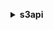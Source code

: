 **<details ><summary style="color:none;">s3api</summary><blockquote>**

- **<details><summary style="color:none;"><b><u>abort-multipart-upload</b></u></summary><blockquote>**

  * **<p style="color:none;">--bucket</p>**
  * **<p style="color:none;">--key</p>**
  * **<p style="color:none;">--upload-id</p>**
  * **<p style="color:none;">--request-payer</p>**
  * **<p style="color:none;">--expected-bucket-owner</p>**
  * **<p style="color:none;">--cli-input-json</p>**
  * **<p style="color:none;">--cli-input-yaml</p>**
  * **<p style="color:none;">--generate-cli-skeleton</p>**
  </br>
  **<p style="color:red;">Description</p>**
  </br>
  ## **Examples**
  ```bash

  ```
  ```json

  ```


- **<details><summary style="color:none;"><b><u>complete-multipart-upload</b></u></summary><blockquote>**

  * **<p style="color:none;">--bucket</p>**
  * **<p style="color:none;">--key</p>**
  * **<p style="color:none;">--multipart-upload</p>**
  * **<p style="color:none;">--upload-id</p>**
  * **<p style="color:none;">--request-payer</p>**
  * **<p style="color:none;">--expected-bucket-owner</p>**
  * **<p style="color:none;">--cli-input-json</p>**
  * **<p style="color:none;">--cli-input-yaml</p>**
  * **<p style="color:none;">--generate-cli-skeleton</p>**
  </br>
  **<p style="color:red;">Description</p>**
  </br>
  ## **Examples**
  ```bash

  ```
  ```json

  ```


- **<details><summary style="color:none;"><b><u>copy-object</b></u></summary><blockquote>**

  * **<p style="color:none;">--acl</p>**
  * **<p style="color:none;">--bucket</p>**
  * **<p style="color:none;">--cache-control</p>**
  * **<p style="color:none;">--content-disposition</p>**
  * **<p style="color:none;">--content-encoding</p>**
  * **<p style="color:none;">--content-language</p>**
  * **<p style="color:none;">--content-type</p>**
  * **<p style="color:none;">--copy-source</p>**
  * **<p style="color:none;">--copy-source-if-match</p>**
  * **<p style="color:none;">--copy-source-if-modified-since</p>**
  * **<p style="color:none;">--copy-source-if-none-match</p>**
  * **<p style="color:none;">--copy-source-if-unmodified-since</p>**
  * **<p style="color:none;">--expires</p>**
  * **<p style="color:none;">--grant-full-control</p>**
  * **<p style="color:none;">--grant-read</p>**
  * **<p style="color:none;">--grant-read-acp</p>**
  * **<p style="color:none;">--grant-write-acp</p>**
  * **<p style="color:none;">--key</p>**
  * **<p style="color:none;">--metadata</p>**
  * **<p style="color:none;">--metadata-directive</p>**
  * **<p style="color:none;">--tagging-directive</p>**
  * **<p style="color:none;">--server-side-encryption</p>**
  * **<p style="color:none;">--storage-class</p>**
  * **<p style="color:none;">--website-redirect-location</p>**
  * **<p style="color:none;">--sse-customer-algorithm</p>**
  * **<p style="color:none;">--sse-customer-key</p>**
  * **<p style="color:none;">--sse-customer-key-md5</p>**
  * **<p style="color:none;">--ssekms-key-id</p>**
  * **<p style="color:none;">--ssekms-encryption-context</p>**
  * **<p style="color:none;">--bucket-key-enabled</p>**
  * **<p style="color:none;">--no-bucket-key-enabled</p>**
  * **<p style="color:none;">--copy-source-sse-customer-algorithm</p>**
  * **<p style="color:none;">--copy-source-sse-customer-key</p>**
  * **<p style="color:none;">--copy-source-sse-customer-key-md5</p>**
  * **<p style="color:none;">--request-payer</p>**
  * **<p style="color:none;">--tagging</p>**
  * **<p style="color:none;">--object-lock-mode</p>**
  * **<p style="color:none;">--object-lock-retain-until-date</p>**
  * **<p style="color:none;">--object-lock-legal-hold-status</p>**
  * **<p style="color:none;">--expected-bucket-owner</p>**
  * **<p style="color:none;">--expected-source-bucket-owner</p>**
  * **<p style="color:none;">--cli-input-json</p>**
  * **<p style="color:none;">--cli-input-yaml</p>**
  * **<p style="color:none;">--generate-cli-skeleton</p>**
  </br>
  **<p style="color:red;">Description</p>**
  </br>
  ## **Examples**
  ```bash

  ```
  ```json

  ```


- **<details><summary style="color:none;"><b><u>create-bucket</b></u></summary><blockquote>**

  * **<p style="color:none;">--acl</p>**
  * **<p style="color:none;">--bucket</p>**
  * **<p style="color:none;">--create-bucket-configuration</p>**
  * **<p style="color:none;">--grant-full-control</p>**
  * **<p style="color:none;">--grant-read</p>**
  * **<p style="color:none;">--grant-read-acp</p>**
  * **<p style="color:none;">--grant-write</p>**
  * **<p style="color:none;">--grant-write-acp</p>**
  * **<p style="color:none;">--object-lock-enabled-for-bucket</p>**
  * **<p style="color:none;">--no-object-lock-enabled-for-bucket</p>**
  * **<p style="color:none;">--cli-input-json</p>**
  * **<p style="color:none;">--cli-input-yaml</p>**
  * **<p style="color:none;">--generate-cli-skeleton</p>**
  </br>
  **<p style="color:red;">Description</p>**
  </br>
  ## **Examples**
  ```bash

  ```
  ```json

  ```


- **<details><summary style="color:none;"><b><u>create-multipart-upload</b></u></summary><blockquote>**

  * **<p style="color:none;">--acl</p>**
  * **<p style="color:none;">--bucket</p>**
  * **<p style="color:none;">--cache-control</p>**
  * **<p style="color:none;">--content-disposition</p>**
  * **<p style="color:none;">--content-encoding</p>**
  * **<p style="color:none;">--content-language</p>**
  * **<p style="color:none;">--content-type</p>**
  * **<p style="color:none;">--expires</p>**
  * **<p style="color:none;">--grant-full-control</p>**
  * **<p style="color:none;">--grant-read</p>**
  * **<p style="color:none;">--grant-read-acp</p>**
  * **<p style="color:none;">--grant-write-acp</p>**
  * **<p style="color:none;">--key</p>**
  * **<p style="color:none;">--metadata</p>**
  * **<p style="color:none;">--server-side-encryption</p>**
  * **<p style="color:none;">--storage-class</p>**
  * **<p style="color:none;">--website-redirect-location</p>**
  * **<p style="color:none;">--sse-customer-algorithm</p>**
  * **<p style="color:none;">--sse-customer-key</p>**
  * **<p style="color:none;">--sse-customer-key-md5</p>**
  * **<p style="color:none;">--ssekms-key-id</p>**
  * **<p style="color:none;">--ssekms-encryption-context</p>**
  * **<p style="color:none;">--bucket-key-enabled</p>**
  * **<p style="color:none;">--no-bucket-key-enabled</p>**
  * **<p style="color:none;">--request-payer</p>**
  * **<p style="color:none;">--tagging</p>**
  * **<p style="color:none;">--object-lock-mode</p>**
  * **<p style="color:none;">--object-lock-retain-until-date</p>**
  * **<p style="color:none;">--object-lock-legal-hold-status</p>**
  * **<p style="color:none;">--expected-bucket-owner</p>**
  * **<p style="color:none;">--cli-input-json</p>**
  * **<p style="color:none;">--cli-input-yaml</p>**
  * **<p style="color:none;">--generate-cli-skeleton</p>**
  </br>
  **<p style="color:red;">Description</p>**
  </br>
  ## **Examples**
  ```bash

  ```
  ```json

  ```


- **<details><summary style="color:none;"><b><u>delete-bucket</b></u></summary><blockquote>**

  * **<p style="color:none;">--bucket</p>**
  * **<p style="color:none;">--expected-bucket-owner</p>**
  * **<p style="color:none;">--cli-input-json</p>**
  * **<p style="color:none;">--cli-input-yaml</p>**
  * **<p style="color:none;">--generate-cli-skeleton</p>**
  </br>
  **<p style="color:red;">Description</p>**
  </br>
  ## **Examples**
  ```bash

  ```
  ```json

  ```


- **<details><summary style="color:none;"><b><u>delete-bucket-analytics-configuration</b></u></summary><blockquote>**

  * **<p style="color:none;">--bucket</p>**
  * **<p style="color:none;">--id</p>**
  * **<p style="color:none;">--expected-bucket-owner</p>**
  * **<p style="color:none;">--cli-input-json</p>**
  * **<p style="color:none;">--cli-input-yaml</p>**
  * **<p style="color:none;">--generate-cli-skeleton</p>**
  </br>
  **<p style="color:red;">Description</p>**
  </br>
  ## **Examples**
  ```bash

  ```
  ```json

  ```


- **<details><summary style="color:none;"><b><u>delete-bucket-cors</b></u></summary><blockquote>**

  * **<p style="color:none;">--bucket</p>**
  * **<p style="color:none;">--expected-bucket-owner</p>**
  * **<p style="color:none;">--cli-input-json</p>**
  * **<p style="color:none;">--cli-input-yaml</p>**
  * **<p style="color:none;">--generate-cli-skeleton</p>**
  </br>
  **<p style="color:red;">Description</p>**
  </br>
  ## **Examples**
  ```bash

  ```
  ```json

  ```


- **<details><summary style="color:none;"><b><u>delete-bucket-encryption</b></u></summary><blockquote>**

  * **<p style="color:none;">--bucket</p>**
  * **<p style="color:none;">--expected-bucket-owner</p>**
  * **<p style="color:none;">--cli-input-json</p>**
  * **<p style="color:none;">--cli-input-yaml</p>**
  * **<p style="color:none;">--generate-cli-skeleton</p>**
  </br>
  **<p style="color:red;">Description</p>**
  </br>
  ## **Examples**
  ```bash

  ```
  ```json

  ```


- **<details><summary style="color:none;"><b><u>delete-bucket-intelligent-tiering-configuration</b></u></summary><blockquote>**

  * **<p style="color:none;">--bucket</p>**
  * **<p style="color:none;">--id</p>**
  * **<p style="color:none;">--cli-input-json</p>**
  * **<p style="color:none;">--cli-input-yaml</p>**
  * **<p style="color:none;">--generate-cli-skeleton</p>**
  </br>
  **<p style="color:red;">Description</p>**
  </br>
  ## **Examples**
  ```bash

  ```
  ```json

  ```


- **<details><summary style="color:none;"><b><u>delete-bucket-inventory-configuration</b></u></summary><blockquote>**

  * **<p style="color:none;">--bucket</p>**
  * **<p style="color:none;">--id</p>**
  * **<p style="color:none;">--expected-bucket-owner</p>**
  * **<p style="color:none;">--cli-input-json</p>**
  * **<p style="color:none;">--cli-input-yaml</p>**
  * **<p style="color:none;">--generate-cli-skeleton</p>**
  </br>
  **<p style="color:red;">Description</p>**
  </br>
  ## **Examples**
  ```bash

  ```
  ```json

  ```


- **<details><summary style="color:none;"><b><u>delete-bucket-lifecycle</b></u></summary><blockquote>**

  * **<p style="color:none;">--bucket</p>**
  * **<p style="color:none;">--expected-bucket-owner</p>**
  * **<p style="color:none;">--cli-input-json</p>**
  * **<p style="color:none;">--cli-input-yaml</p>**
  * **<p style="color:none;">--generate-cli-skeleton</p>**
  </br>
  **<p style="color:red;">Description</p>**
  </br>
  ## **Examples**
  ```bash

  ```
  ```json

  ```


- **<details><summary style="color:none;"><b><u>delete-bucket-metrics-configuration</b></u></summary><blockquote>**

  * **<p style="color:none;">--bucket</p>**
  * **<p style="color:none;">--id</p>**
  * **<p style="color:none;">--expected-bucket-owner</p>**
  * **<p style="color:none;">--cli-input-json</p>**
  * **<p style="color:none;">--cli-input-yaml</p>**
  * **<p style="color:none;">--generate-cli-skeleton</p>**
  </br>
  **<p style="color:red;">Description</p>**
  </br>
  ## **Examples**
  ```bash

  ```
  ```json

  ```


- **<details><summary style="color:none;"><b><u>delete-bucket-ownership-controls</b></u></summary><blockquote>**

  * **<p style="color:none;">--bucket</p>**
  * **<p style="color:none;">--expected-bucket-owner</p>**
  * **<p style="color:none;">--cli-input-json</p>**
  * **<p style="color:none;">--cli-input-yaml</p>**
  * **<p style="color:none;">--generate-cli-skeleton</p>**
  </br>
  **<p style="color:red;">Description</p>**
  </br>
  ## **Examples**
  ```bash

  ```
  ```json

  ```


- **<details><summary style="color:none;"><b><u>delete-bucket-policy</b></u></summary><blockquote>**

  * **<p style="color:none;">--bucket</p>**
  * **<p style="color:none;">--expected-bucket-owner</p>**
  * **<p style="color:none;">--cli-input-json</p>**
  * **<p style="color:none;">--cli-input-yaml</p>**
  * **<p style="color:none;">--generate-cli-skeleton</p>**
  </br>
  **<p style="color:red;">Description</p>**
  </br>
  ## **Examples**
  ```bash

  ```
  ```json

  ```


- **<details><summary style="color:none;"><b><u>delete-bucket-replication</b></u></summary><blockquote>**

  * **<p style="color:none;">--bucket</p>**
  * **<p style="color:none;">--expected-bucket-owner</p>**
  * **<p style="color:none;">--cli-input-json</p>**
  * **<p style="color:none;">--cli-input-yaml</p>**
  * **<p style="color:none;">--generate-cli-skeleton</p>**
  </br>
  **<p style="color:red;">Description</p>**
  </br>
  ## **Examples**
  ```bash

  ```
  ```json

  ```


- **<details><summary style="color:none;"><b><u>delete-bucket-tagging</b></u></summary><blockquote>**

  * **<p style="color:none;">--bucket</p>**
  * **<p style="color:none;">--expected-bucket-owner</p>**
  * **<p style="color:none;">--cli-input-json</p>**
  * **<p style="color:none;">--cli-input-yaml</p>**
  * **<p style="color:none;">--generate-cli-skeleton</p>**
  </br>
  **<p style="color:red;">Description</p>**
  </br>
  ## **Examples**
  ```bash

  ```
  ```json

  ```


- **<details><summary style="color:none;"><b><u>delete-bucket-website</b></u></summary><blockquote>**

  * **<p style="color:none;">--bucket</p>**
  * **<p style="color:none;">--expected-bucket-owner</p>**
  * **<p style="color:none;">--cli-input-json</p>**
  * **<p style="color:none;">--cli-input-yaml</p>**
  * **<p style="color:none;">--generate-cli-skeleton</p>**
  </br>
  **<p style="color:red;">Description</p>**
  </br>
  ## **Examples**
  ```bash

  ```
  ```json

  ```


- **<details><summary style="color:none;"><b><u>delete-object</b></u></summary><blockquote>**

  * **<p style="color:none;">--bucket</p>**
  * **<p style="color:none;">--key</p>**
  * **<p style="color:none;">--mfa</p>**
  * **<p style="color:none;">--version-id</p>**
  * **<p style="color:none;">--request-payer</p>**
  * **<p style="color:none;">--bypass-governance-retention</p>**
  * **<p style="color:none;">--no-bypass-governance-retention</p>**
  * **<p style="color:none;">--expected-bucket-owner</p>**
  * **<p style="color:none;">--cli-input-json</p>**
  * **<p style="color:none;">--cli-input-yaml</p>**
  * **<p style="color:none;">--generate-cli-skeleton</p>**
  </br>
  **<p style="color:red;">Description</p>**
  </br>
  ## **Examples**
  ```bash

  ```
  ```json

  ```


- **<details><summary style="color:none;"><b><u>delete-objects</b></u></summary><blockquote>**

  * **<p style="color:none;">--bucket</p>**
  * **<p style="color:none;">--delete</p>**
  * **<p style="color:none;">--mfa</p>**
  * **<p style="color:none;">--request-payer</p>**
  * **<p style="color:none;">--bypass-governance-retention</p>**
  * **<p style="color:none;">--no-bypass-governance-retention</p>**
  * **<p style="color:none;">--expected-bucket-owner</p>**
  * **<p style="color:none;">--cli-input-json</p>**
  * **<p style="color:none;">--cli-input-yaml</p>**
  * **<p style="color:none;">--generate-cli-skeleton</p>**
  </br>
  **<p style="color:red;">Description</p>**
  </br>
  ## **Examples**
  ```bash

  ```
  ```json

  ```


- **<details><summary style="color:none;"><b><u>delete-object-tagging</b></u></summary><blockquote>**

  * **<p style="color:none;">--bucket</p>**
  * **<p style="color:none;">--key</p>**
  * **<p style="color:none;">--version-id</p>**
  * **<p style="color:none;">--expected-bucket-owner</p>**
  * **<p style="color:none;">--cli-input-json</p>**
  * **<p style="color:none;">--cli-input-yaml</p>**
  * **<p style="color:none;">--generate-cli-skeleton</p>**
  </br>
  **<p style="color:red;">Description</p>**
  </br>
  ## **Examples**
  ```bash

  ```
  ```json

  ```


- **<details><summary style="color:none;"><b><u>delete-public-access-block</b></u></summary><blockquote>**

  * **<p style="color:none;">--bucket</p>**
  * **<p style="color:none;">--expected-bucket-owner</p>**
  * **<p style="color:none;">--cli-input-json</p>**
  * **<p style="color:none;">--cli-input-yaml</p>**
  * **<p style="color:none;">--generate-cli-skeleton</p>**
  </br>
  **<p style="color:red;">Description</p>**
  </br>
  ## **Examples**
  ```bash

  ```
  ```json

  ```


- **<details><summary style="color:none;"><b><u>get-bucket-accelerate-configuration</b></u></summary><blockquote>**

  * **<p style="color:none;">--bucket</p>**
  * **<p style="color:none;">--expected-bucket-owner</p>**
  * **<p style="color:none;">--cli-input-json</p>**
  * **<p style="color:none;">--cli-input-yaml</p>**
  * **<p style="color:none;">--generate-cli-skeleton</p>**
  </br>
  **<p style="color:red;">Description</p>**
  </br>
  ## **Examples**
  ```bash

  ```
  ```json

  ```


- **<details><summary style="color:none;"><b><u>get-bucket-acl</b></u></summary><blockquote>**

  * **<p style="color:none;">--bucket</p>**
  * **<p style="color:none;">--expected-bucket-owner</p>**
  * **<p style="color:none;">--cli-input-json</p>**
  * **<p style="color:none;">--cli-input-yaml</p>**
  * **<p style="color:none;">--generate-cli-skeleton</p>**
  </br>
  **<p style="color:red;">Description</p>**
  </br>
  ## **Examples**
  ```bash

  ```
  ```json

  ```


- **<details><summary style="color:none;"><b><u>get-bucket-analytics-configuration</b></u></summary><blockquote>**

  * **<p style="color:none;">--bucket</p>**
  * **<p style="color:none;">--id</p>**
  * **<p style="color:none;">--expected-bucket-owner</p>**
  * **<p style="color:none;">--cli-input-json</p>**
  * **<p style="color:none;">--cli-input-yaml</p>**
  * **<p style="color:none;">--generate-cli-skeleton</p>**
  </br>
  **<p style="color:red;">Description</p>**
  </br>
  ## **Examples**
  ```bash

  ```
  ```json

  ```


- **<details><summary style="color:none;"><b><u>get-bucket-cors</b></u></summary><blockquote>**

  * **<p style="color:none;">--bucket</p>**
  * **<p style="color:none;">--expected-bucket-owner</p>**
  * **<p style="color:none;">--cli-input-json</p>**
  * **<p style="color:none;">--cli-input-yaml</p>**
  * **<p style="color:none;">--generate-cli-skeleton</p>**
  </br>
  **<p style="color:red;">Description</p>**
  </br>
  ## **Examples**
  ```bash

  ```
  ```json

  ```


- **<details><summary style="color:none;"><b><u>get-bucket-encryption</b></u></summary><blockquote>**

  * **<p style="color:none;">--bucket</p>**
  * **<p style="color:none;">--expected-bucket-owner</p>**
  * **<p style="color:none;">--cli-input-json</p>**
  * **<p style="color:none;">--cli-input-yaml</p>**
  * **<p style="color:none;">--generate-cli-skeleton</p>**
  </br>
  **<p style="color:red;">Description</p>**
  </br>
  ## **Examples**
  ```bash

  ```
  ```json

  ```


- **<details><summary style="color:none;"><b><u>get-bucket-intelligent-tiering-configuration</b></u></summary><blockquote>**

  * **<p style="color:none;">--bucket</p>**
  * **<p style="color:none;">--id</p>**
  * **<p style="color:none;">--cli-input-json</p>**
  * **<p style="color:none;">--cli-input-yaml</p>**
  * **<p style="color:none;">--generate-cli-skeleton</p>**
  </br>
  **<p style="color:red;">Description</p>**
  </br>
  ## **Examples**
  ```bash

  ```
  ```json

  ```


- **<details><summary style="color:none;"><b><u>get-bucket-inventory-configuration</b></u></summary><blockquote>**

  * **<p style="color:none;">--bucket</p>**
  * **<p style="color:none;">--id</p>**
  * **<p style="color:none;">--expected-bucket-owner</p>**
  * **<p style="color:none;">--cli-input-json</p>**
  * **<p style="color:none;">--cli-input-yaml</p>**
  * **<p style="color:none;">--generate-cli-skeleton</p>**
  </br>
  **<p style="color:red;">Description</p>**
  </br>
  ## **Examples**
  ```bash

  ```
  ```json

  ```


- **<details><summary style="color:none;"><b><u>get-bucket-lifecycle-configuration</b></u></summary><blockquote>**

  * **<p style="color:none;">--bucket</p>**
  * **<p style="color:none;">--expected-bucket-owner</p>**
  * **<p style="color:none;">--cli-input-json</p>**
  * **<p style="color:none;">--cli-input-yaml</p>**
  * **<p style="color:none;">--generate-cli-skeleton</p>**
  </br>
  **<p style="color:red;">Description</p>**
  </br>
  ## **Examples**
  ```bash

  ```
  ```json

  ```


- **<details><summary style="color:none;"><b><u>get-bucket-location</b></u></summary><blockquote>**

  * **<p style="color:none;">--bucket</p>**
  * **<p style="color:none;">--expected-bucket-owner</p>**
  * **<p style="color:none;">--cli-input-json</p>**
  * **<p style="color:none;">--cli-input-yaml</p>**
  * **<p style="color:none;">--generate-cli-skeleton</p>**
  </br>
  **<p style="color:red;">Description</p>**
  </br>
  ## **Examples**
  ```bash

  ```
  ```json

  ```


- **<details><summary style="color:none;"><b><u>get-bucket-logging</b></u></summary><blockquote>**

  * **<p style="color:none;">--bucket</p>**
  * **<p style="color:none;">--expected-bucket-owner</p>**
  * **<p style="color:none;">--cli-input-json</p>**
  * **<p style="color:none;">--cli-input-yaml</p>**
  * **<p style="color:none;">--generate-cli-skeleton</p>**
  </br>
  **<p style="color:red;">Description</p>**
  </br>
  ## **Examples**
  ```bash

  ```
  ```json

  ```


- **<details><summary style="color:none;"><b><u>get-bucket-metrics-configuration</b></u></summary><blockquote>**

  * **<p style="color:none;">--bucket</p>**
  * **<p style="color:none;">--id</p>**
  * **<p style="color:none;">--expected-bucket-owner</p>**
  * **<p style="color:none;">--cli-input-json</p>**
  * **<p style="color:none;">--cli-input-yaml</p>**
  * **<p style="color:none;">--generate-cli-skeleton</p>**
  </br>
  **<p style="color:red;">Description</p>**
  </br>
  ## **Examples**
  ```bash

  ```
  ```json

  ```


- **<details><summary style="color:none;"><b><u>get-bucket-notification-configuration</b></u></summary><blockquote>**

  * **<p style="color:none;">--bucket</p>**
  * **<p style="color:none;">--expected-bucket-owner</p>**
  * **<p style="color:none;">--cli-input-json</p>**
  * **<p style="color:none;">--cli-input-yaml</p>**
  * **<p style="color:none;">--generate-cli-skeleton</p>**
  </br>
  **<p style="color:red;">Description</p>**
  </br>
  ## **Examples**
  ```bash

  ```
  ```json

  ```


- **<details><summary style="color:none;"><b><u>get-bucket-ownership-controls</b></u></summary><blockquote>**

  * **<p style="color:none;">--bucket</p>**
  * **<p style="color:none;">--expected-bucket-owner</p>**
  * **<p style="color:none;">--cli-input-json</p>**
  * **<p style="color:none;">--cli-input-yaml</p>**
  * **<p style="color:none;">--generate-cli-skeleton</p>**
  </br>
  **<p style="color:red;">Description</p>**
  </br>
  ## **Examples**
  ```bash

  ```
  ```json

  ```


- **<details><summary style="color:none;"><b><u>get-bucket-policy</b></u></summary><blockquote>**

  * **<p style="color:none;">--bucket</p>**
  * **<p style="color:none;">--expected-bucket-owner</p>**
  * **<p style="color:none;">--cli-input-json</p>**
  * **<p style="color:none;">--cli-input-yaml</p>**
  * **<p style="color:none;">--generate-cli-skeleton</p>**
  </br>
  **<p style="color:red;">Description</p>**
  </br>
  ## **Examples**
  ```bash

  ```
  ```json

  ```


- **<details><summary style="color:none;"><b><u>get-bucket-policy-status</b></u></summary><blockquote>**

  * **<p style="color:none;">--bucket</p>**
  * **<p style="color:none;">--expected-bucket-owner</p>**
  * **<p style="color:none;">--cli-input-json</p>**
  * **<p style="color:none;">--cli-input-yaml</p>**
  * **<p style="color:none;">--generate-cli-skeleton</p>**
  </br>
  **<p style="color:red;">Description</p>**
  </br>
  ## **Examples**
  ```bash

  ```
  ```json

  ```


- **<details><summary style="color:none;"><b><u>get-bucket-replication</b></u></summary><blockquote>**

  * **<p style="color:none;">--bucket</p>**
  * **<p style="color:none;">--expected-bucket-owner</p>**
  * **<p style="color:none;">--cli-input-json</p>**
  * **<p style="color:none;">--cli-input-yaml</p>**
  * **<p style="color:none;">--generate-cli-skeleton</p>**
  </br>
  **<p style="color:red;">Description</p>**
  </br>
  ## **Examples**
  ```bash

  ```
  ```json

  ```


- **<details><summary style="color:none;"><b><u>get-bucket-request-payment</b></u></summary><blockquote>**

  * **<p style="color:none;">--bucket</p>**
  * **<p style="color:none;">--expected-bucket-owner</p>**
  * **<p style="color:none;">--cli-input-json</p>**
  * **<p style="color:none;">--cli-input-yaml</p>**
  * **<p style="color:none;">--generate-cli-skeleton</p>**
  </br>
  **<p style="color:red;">Description</p>**
  </br>
  ## **Examples**
  ```bash

  ```
  ```json

  ```


- **<details><summary style="color:none;"><b><u>get-bucket-tagging</b></u></summary><blockquote>**

  * **<p style="color:none;">--bucket</p>**
  * **<p style="color:none;">--expected-bucket-owner</p>**
  * **<p style="color:none;">--cli-input-json</p>**
  * **<p style="color:none;">--cli-input-yaml</p>**
  * **<p style="color:none;">--generate-cli-skeleton</p>**
  </br>
  **<p style="color:red;">Description</p>**
  </br>
  ## **Examples**
  ```bash

  ```
  ```json

  ```


- **<details><summary style="color:none;"><b><u>get-bucket-versioning</b></u></summary><blockquote>**

  * **<p style="color:none;">--bucket</p>**
  * **<p style="color:none;">--expected-bucket-owner</p>**
  * **<p style="color:none;">--cli-input-json</p>**
  * **<p style="color:none;">--cli-input-yaml</p>**
  * **<p style="color:none;">--generate-cli-skeleton</p>**
  </br>
  **<p style="color:red;">Description</p>**
  </br>
  ## **Examples**
  ```bash

  ```
  ```json

  ```


- **<details><summary style="color:none;"><b><u>get-bucket-website</b></u></summary><blockquote>**

  * **<p style="color:none;">--bucket</p>**
  * **<p style="color:none;">--expected-bucket-owner</p>**
  * **<p style="color:none;">--cli-input-json</p>**
  * **<p style="color:none;">--cli-input-yaml</p>**
  * **<p style="color:none;">--generate-cli-skeleton</p>**
  </br>
  **<p style="color:red;">Description</p>**
  </br>
  ## **Examples**
  ```bash

  ```
  ```json

  ```


- **<details><summary style="color:none;"><b><u>get-object</b></u></summary><blockquote>**

  * **<p style="color:none;">--bucket</p>**
  * **<p style="color:none;">--if-match</p>**
  * **<p style="color:none;">--if-modified-since</p>**
  * **<p style="color:none;">--if-none-match</p>**
  * **<p style="color:none;">--if-unmodified-since</p>**
  * **<p style="color:none;">--key</p>**
  * **<p style="color:none;">--range</p>**
  * **<p style="color:none;">--response-cache-control</p>**
  * **<p style="color:none;">--response-content-disposition</p>**
  * **<p style="color:none;">--response-content-encoding</p>**
  * **<p style="color:none;">--response-content-language</p>**
  * **<p style="color:none;">--response-content-type</p>**
  * **<p style="color:none;">--response-expires</p>**
  * **<p style="color:none;">--version-id</p>**
  * **<p style="color:none;">--sse-customer-algorithm</p>**
  * **<p style="color:none;">--sse-customer-key</p>**
  * **<p style="color:none;">--sse-customer-key-md5</p>**
  * **<p style="color:none;">--request-payer</p>**
  * **<p style="color:none;">--part-number</p>**
  * **<p style="color:none;">--expected-bucket-owner</p>**
  </br>
  **<p style="color:red;">Description</p>**
  </br>
  ## **Examples**
  ```bash

  ```
  ```json

  ```


- **<details><summary style="color:none;"><b><u>get-object-acl</b></u></summary><blockquote>**

  * **<p style="color:none;">--bucket</p>**
  * **<p style="color:none;">--key</p>**
  * **<p style="color:none;">--version-id</p>**
  * **<p style="color:none;">--request-payer</p>**
  * **<p style="color:none;">--expected-bucket-owner</p>**
  * **<p style="color:none;">--cli-input-json</p>**
  * **<p style="color:none;">--cli-input-yaml</p>**
  * **<p style="color:none;">--generate-cli-skeleton</p>**
  </br>
  **<p style="color:red;">Description</p>**
  </br>
  ## **Examples**
  ```bash

  ```
  ```json

  ```


- **<details><summary style="color:none;"><b><u>get-object-legal-hold</b></u></summary><blockquote>**

  * **<p style="color:none;">--bucket</p>**
  * **<p style="color:none;">--key</p>**
  * **<p style="color:none;">--version-id</p>**
  * **<p style="color:none;">--request-payer</p>**
  * **<p style="color:none;">--expected-bucket-owner</p>**
  * **<p style="color:none;">--cli-input-json</p>**
  * **<p style="color:none;">--cli-input-yaml</p>**
  * **<p style="color:none;">--generate-cli-skeleton</p>**
  </br>
  **<p style="color:red;">Description</p>**
  </br>
  ## **Examples**
  ```bash

  ```
  ```json

  ```


- **<details><summary style="color:none;"><b><u>get-object-lock-configuration</b></u></summary><blockquote>**

  * **<p style="color:none;">--bucket</p>**
  * **<p style="color:none;">--expected-bucket-owner</p>**
  * **<p style="color:none;">--cli-input-json</p>**
  * **<p style="color:none;">--cli-input-yaml</p>**
  * **<p style="color:none;">--generate-cli-skeleton</p>**
  </br>
  **<p style="color:red;">Description</p>**
  </br>
  ## **Examples**
  ```bash

  ```
  ```json

  ```


- **<details><summary style="color:none;"><b><u>get-object-retention</b></u></summary><blockquote>**

  * **<p style="color:none;">--bucket</p>**
  * **<p style="color:none;">--key</p>**
  * **<p style="color:none;">--version-id</p>**
  * **<p style="color:none;">--request-payer</p>**
  * **<p style="color:none;">--expected-bucket-owner</p>**
  * **<p style="color:none;">--cli-input-json</p>**
  * **<p style="color:none;">--cli-input-yaml</p>**
  * **<p style="color:none;">--generate-cli-skeleton</p>**
  </br>
  **<p style="color:red;">Description</p>**
  </br>
  ## **Examples**
  ```bash

  ```
  ```json

  ```


- **<details><summary style="color:none;"><b><u>get-object-tagging</b></u></summary><blockquote>**

  * **<p style="color:none;">--bucket</p>**
  * **<p style="color:none;">--key</p>**
  * **<p style="color:none;">--version-id</p>**
  * **<p style="color:none;">--expected-bucket-owner</p>**
  * **<p style="color:none;">--request-payer</p>**
  * **<p style="color:none;">--cli-input-json</p>**
  * **<p style="color:none;">--cli-input-yaml</p>**
  * **<p style="color:none;">--generate-cli-skeleton</p>**
  </br>
  **<p style="color:red;">Description</p>**
  </br>
  ## **Examples**
  ```bash

  ```
  ```json

  ```


- **<details><summary style="color:none;"><b><u>get-object-torrent</b></u></summary><blockquote>**

  * **<p style="color:none;">--bucket</p>**
  * **<p style="color:none;">--key</p>**
  * **<p style="color:none;">--request-payer</p>**
  * **<p style="color:none;">--expected-bucket-owner</p>**
  </br>
  **<p style="color:red;">Description</p>**
  </br>
  ## **Examples**
  ```bash

  ```
  ```json

  ```


- **<details><summary style="color:none;"><b><u>get-public-access-block</b></u></summary><blockquote>**

  * **<p style="color:none;">--bucket</p>**
  * **<p style="color:none;">--expected-bucket-owner</p>**
  * **<p style="color:none;">--cli-input-json</p>**
  * **<p style="color:none;">--cli-input-yaml</p>**
  * **<p style="color:none;">--generate-cli-skeleton</p>**
  </br>
  **<p style="color:red;">Description</p>**
  </br>
  ## **Examples**
  ```bash

  ```
  ```json

  ```


- **<details><summary style="color:none;"><b><u>head-bucket</b></u></summary><blockquote>**

  * **<p style="color:none;">--bucket</p>**
  * **<p style="color:none;">--expected-bucket-owner</p>**
  * **<p style="color:none;">--cli-input-json</p>**
  * **<p style="color:none;">--cli-input-yaml</p>**
  * **<p style="color:none;">--generate-cli-skeleton</p>**
  </br>
  **<p style="color:red;">Description</p>**
  </br>
  ## **Examples**
  ```bash

  ```
  ```json

  ```


- **<details><summary style="color:none;"><b><u>head-object</b></u></summary><blockquote>**

  * **<p style="color:none;">--bucket</p>**
  * **<p style="color:none;">--if-match</p>**
  * **<p style="color:none;">--if-modified-since</p>**
  * **<p style="color:none;">--if-none-match</p>**
  * **<p style="color:none;">--if-unmodified-since</p>**
  * **<p style="color:none;">--key</p>**
  * **<p style="color:none;">--range</p>**
  * **<p style="color:none;">--version-id</p>**
  * **<p style="color:none;">--sse-customer-algorithm</p>**
  * **<p style="color:none;">--sse-customer-key</p>**
  * **<p style="color:none;">--sse-customer-key-md5</p>**
  * **<p style="color:none;">--request-payer</p>**
  * **<p style="color:none;">--part-number</p>**
  * **<p style="color:none;">--expected-bucket-owner</p>**
  * **<p style="color:none;">--cli-input-json</p>**
  * **<p style="color:none;">--cli-input-yaml</p>**
  * **<p style="color:none;">--generate-cli-skeleton</p>**
  </br>
  **<p style="color:red;">Description</p>**
  </br>
  ## **Examples**
  ```bash

  ```
  ```json

  ```


- **<details><summary style="color:none;"><b><u>help</b></u></summary><blockquote>**

  * **<p style="color:none;"></p>**
  </br>
  **<p style="color:red;">Description</p>**
  </br>
  ## **Examples**
  ```bash

  ```
  ```json

  ```


- **<details><summary style="color:none;"><b><u>list-bucket-analytics-configurations</b></u></summary><blockquote>**

  * **<p style="color:none;">--bucket</p>**
  * **<p style="color:none;">--continuation-token</p>**
  * **<p style="color:none;">--expected-bucket-owner</p>**
  * **<p style="color:none;">--cli-input-json</p>**
  * **<p style="color:none;">--cli-input-yaml</p>**
  * **<p style="color:none;">--generate-cli-skeleton</p>**
  </br>
  **<p style="color:red;">Description</p>**
  </br>
  ## **Examples**
  ```bash

  ```
  ```json

  ```


- **<details><summary style="color:none;"><b><u>list-bucket-intelligent-tiering-configurations</b></u></summary><blockquote>**

  * **<p style="color:none;">--bucket</p>**
  * **<p style="color:none;">--continuation-token</p>**
  * **<p style="color:none;">--cli-input-json</p>**
  * **<p style="color:none;">--cli-input-yaml</p>**
  * **<p style="color:none;">--generate-cli-skeleton</p>**
  </br>
  **<p style="color:red;">Description</p>**
  </br>
  ## **Examples**
  ```bash

  ```
  ```json

  ```


- **<details><summary style="color:none;"><b><u>list-bucket-inventory-configurations</b></u></summary><blockquote>**

  * **<p style="color:none;">--bucket</p>**
  * **<p style="color:none;">--continuation-token</p>**
  * **<p style="color:none;">--expected-bucket-owner</p>**
  * **<p style="color:none;">--cli-input-json</p>**
  * **<p style="color:none;">--cli-input-yaml</p>**
  * **<p style="color:none;">--generate-cli-skeleton</p>**
  </br>
  **<p style="color:red;">Description</p>**
  </br>
  ## **Examples**
  ```bash

  ```
  ```json

  ```


- **<details><summary style="color:none;"><b><u>list-bucket-metrics-configurations</b></u></summary><blockquote>**

  * **<p style="color:none;">--bucket</p>**
  * **<p style="color:none;">--continuation-token</p>**
  * **<p style="color:none;">--expected-bucket-owner</p>**
  * **<p style="color:none;">--cli-input-json</p>**
  * **<p style="color:none;">--cli-input-yaml</p>**
  * **<p style="color:none;">--generate-cli-skeleton</p>**
  </br>
  **<p style="color:red;">Description</p>**
  </br>
  ## **Examples**
  ```bash

  ```
  ```json

  ```


- **<details><summary style="color:none;"><b><u>list-buckets</b></u></summary><blockquote>**

  * **<p style="color:none;">--cli-input-json</p>**
  * **<p style="color:none;">--cli-input-yaml</p>**
  * **<p style="color:none;">--generate-cli-skeleton</p>**
  </br>
  **<p style="color:red;">Description</p>**
  </br>
  ## **Examples**
  ```bash

  ```
  ```json

  ```


- **<details><summary style="color:none;"><b><u>list-multipart-uploads</b></u></summary><blockquote>**

  * **<p style="color:none;">--bucket</p>**
  * **<p style="color:none;">--delimiter</p>**
  * **<p style="color:none;">--encoding-type</p>**
  * **<p style="color:none;">--prefix</p>**
  * **<p style="color:none;">--expected-bucket-owner</p>**
  * **<p style="color:none;">--cli-input-json</p>**
  * **<p style="color:none;">--cli-input-yaml</p>**
  * **<p style="color:none;">--starting-token</p>**
  * **<p style="color:none;">--page-size</p>**
  * **<p style="color:none;">--max-items</p>**
  * **<p style="color:none;">--generate-cli-skeleton</p>**
  </br>
  **<p style="color:red;">Description</p>**
  </br>
  ## **Examples**
  ```bash

  ```
  ```json

  ```


- **<details><summary style="color:none;"><b><u>list-objects</b></u></summary><blockquote>**

  * **<p style="color:none;">--bucket</p>**
  * **<p style="color:none;">--delimiter</p>**
  * **<p style="color:none;">--encoding-type</p>**
  * **<p style="color:none;">--prefix</p>**
  * **<p style="color:none;">--request-payer</p>**
  * **<p style="color:none;">--expected-bucket-owner</p>**
  * **<p style="color:none;">--cli-input-json</p>**
  * **<p style="color:none;">--cli-input-yaml</p>**
  * **<p style="color:none;">--starting-token</p>**
  * **<p style="color:none;">--page-size</p>**
  * **<p style="color:none;">--max-items</p>**
  * **<p style="color:none;">--generate-cli-skeleton</p>**
  </br>
  **<p style="color:red;">Description</p>**
  </br>
  ## **Examples**
  ```bash

  ```
  ```json

  ```


- **<details><summary style="color:none;"><b><u>list-objects-v2</b></u></summary><blockquote>**

  * **<p style="color:none;">--bucket</p>**
  * **<p style="color:none;">--delimiter</p>**
  * **<p style="color:none;">--encoding-type</p>**
  * **<p style="color:none;">--prefix</p>**
  * **<p style="color:none;">--fetch-owner</p>**
  * **<p style="color:none;">--no-fetch-owner</p>**
  * **<p style="color:none;">--start-after</p>**
  * **<p style="color:none;">--request-payer</p>**
  * **<p style="color:none;">--expected-bucket-owner</p>**
  * **<p style="color:none;">--cli-input-json</p>**
  * **<p style="color:none;">--cli-input-yaml</p>**
  * **<p style="color:none;">--starting-token</p>**
  * **<p style="color:none;">--page-size</p>**
  * **<p style="color:none;">--max-items</p>**
  * **<p style="color:none;">--generate-cli-skeleton</p>**
  </br>
  **<p style="color:red;">Description</p>**
  </br>
  ## **Examples**
  ```bash

  ```
  ```json

  ```


- **<details><summary style="color:none;"><b><u>list-object-versions</b></u></summary><blockquote>**

  * **<p style="color:none;">--bucket</p>**
  * **<p style="color:none;">--delimiter</p>**
  * **<p style="color:none;">--encoding-type</p>**
  * **<p style="color:none;">--prefix</p>**
  * **<p style="color:none;">--expected-bucket-owner</p>**
  * **<p style="color:none;">--cli-input-json</p>**
  * **<p style="color:none;">--cli-input-yaml</p>**
  * **<p style="color:none;">--starting-token</p>**
  * **<p style="color:none;">--page-size</p>**
  * **<p style="color:none;">--max-items</p>**
  * **<p style="color:none;">--generate-cli-skeleton</p>**
  </br>
  **<p style="color:red;">Description</p>**
  </br>
  ## **Examples**
  ```bash

  ```
  ```json

  ```


- **<details><summary style="color:none;"><b><u>list-parts</b></u></summary><blockquote>**

  * **<p style="color:none;">--bucket</p>**
  * **<p style="color:none;">--key</p>**
  * **<p style="color:none;">--upload-id</p>**
  * **<p style="color:none;">--request-payer</p>**
  * **<p style="color:none;">--expected-bucket-owner</p>**
  * **<p style="color:none;">--cli-input-json</p>**
  * **<p style="color:none;">--cli-input-yaml</p>**
  * **<p style="color:none;">--starting-token</p>**
  * **<p style="color:none;">--page-size</p>**
  * **<p style="color:none;">--max-items</p>**
  * **<p style="color:none;">--generate-cli-skeleton</p>**
  </br>
  **<p style="color:red;">Description</p>**
  </br>
  ## **Examples**
  ```bash

  ```
  ```json

  ```


- **<details><summary style="color:none;"><b><u>put-bucket-accelerate-configuration</b></u></summary><blockquote>**

  * **<p style="color:none;">--bucket</p>**
  * **<p style="color:none;">--accelerate-configuration</p>**
  * **<p style="color:none;">--expected-bucket-owner</p>**
  * **<p style="color:none;">--cli-input-json</p>**
  * **<p style="color:none;">--cli-input-yaml</p>**
  * **<p style="color:none;">--generate-cli-skeleton</p>**
  </br>
  **<p style="color:red;">Description</p>**
  </br>
  ## **Examples**
  ```bash

  ```
  ```json

  ```


- **<details><summary style="color:none;"><b><u>put-bucket-acl</b></u></summary><blockquote>**

  * **<p style="color:none;">--acl</p>**
  * **<p style="color:none;">--access-control-policy</p>**
  * **<p style="color:none;">--bucket</p>**
  * **<p style="color:none;">--content-md5</p>**
  * **<p style="color:none;">--grant-full-control</p>**
  * **<p style="color:none;">--grant-read</p>**
  * **<p style="color:none;">--grant-read-acp</p>**
  * **<p style="color:none;">--grant-write</p>**
  * **<p style="color:none;">--grant-write-acp</p>**
  * **<p style="color:none;">--expected-bucket-owner</p>**
  * **<p style="color:none;">--cli-input-json</p>**
  * **<p style="color:none;">--cli-input-yaml</p>**
  * **<p style="color:none;">--generate-cli-skeleton</p>**
  </br>
  **<p style="color:red;">Description</p>**
  </br>
  ## **Examples**
  ```bash

  ```
  ```json

  ```


- **<details><summary style="color:none;"><b><u>put-bucket-analytics-configuration</b></u></summary><blockquote>**

  * **<p style="color:none;">--bucket</p>**
  * **<p style="color:none;">--id</p>**
  * **<p style="color:none;">--analytics-configuration</p>**
  * **<p style="color:none;">--expected-bucket-owner</p>**
  * **<p style="color:none;">--cli-input-json</p>**
  * **<p style="color:none;">--cli-input-yaml</p>**
  * **<p style="color:none;">--generate-cli-skeleton</p>**
  </br>
  **<p style="color:red;">Description</p>**
  </br>
  ## **Examples**
  ```bash

  ```
  ```json

  ```


- **<details><summary style="color:none;"><b><u>put-bucket-cors</b></u></summary><blockquote>**

  * **<p style="color:none;">--bucket</p>**
  * **<p style="color:none;">--cors-configuration</p>**
  * **<p style="color:none;">--content-md5</p>**
  * **<p style="color:none;">--expected-bucket-owner</p>**
  * **<p style="color:none;">--cli-input-json</p>**
  * **<p style="color:none;">--cli-input-yaml</p>**
  * **<p style="color:none;">--generate-cli-skeleton</p>**
  </br>
  **<p style="color:red;">Description</p>**
  </br>
  ## **Examples**
  ```bash

  ```
  ```json

  ```


- **<details><summary style="color:none;"><b><u>put-bucket-encryption</b></u></summary><blockquote>**

  * **<p style="color:none;">--bucket</p>**
  * **<p style="color:none;">--content-md5</p>**
  * **<p style="color:none;">--server-side-encryption-configuration</p>**
  * **<p style="color:none;">--expected-bucket-owner</p>**
  * **<p style="color:none;">--cli-input-json</p>**
  * **<p style="color:none;">--cli-input-yaml</p>**
  * **<p style="color:none;">--generate-cli-skeleton</p>**
  </br>
  **<p style="color:red;">Description</p>**
  </br>
  ## **Examples**
  ```bash

  ```
  ```json

  ```


- **<details><summary style="color:none;"><b><u>put-bucket-intelligent-tiering-configuration</b></u></summary><blockquote>**

  * **<p style="color:none;">--bucket</p>**
  * **<p style="color:none;">--id</p>**
  * **<p style="color:none;">--intelligent-tiering-configuration</p>**
  * **<p style="color:none;">--cli-input-json</p>**
  * **<p style="color:none;">--cli-input-yaml</p>**
  * **<p style="color:none;">--generate-cli-skeleton</p>**
  </br>
  **<p style="color:red;">Description</p>**
  </br>
  ## **Examples**
  ```bash

  ```
  ```json

  ```


- **<details><summary style="color:none;"><b><u>put-bucket-inventory-configuration</b></u></summary><blockquote>**

  * **<p style="color:none;">--bucket</p>**
  * **<p style="color:none;">--id</p>**
  * **<p style="color:none;">--inventory-configuration</p>**
  * **<p style="color:none;">--expected-bucket-owner</p>**
  * **<p style="color:none;">--cli-input-json</p>**
  * **<p style="color:none;">--cli-input-yaml</p>**
  * **<p style="color:none;">--generate-cli-skeleton</p>**
  </br>
  **<p style="color:red;">Description</p>**
  </br>
  ## **Examples**
  ```bash

  ```
  ```json

  ```


- **<details><summary style="color:none;"><b><u>put-bucket-lifecycle-configuration</b></u></summary><blockquote>**

  * **<p style="color:none;">--bucket</p>**
  * **<p style="color:none;">--lifecycle-configuration</p>**
  * **<p style="color:none;">--expected-bucket-owner</p>**
  * **<p style="color:none;">--cli-input-json</p>**
  * **<p style="color:none;">--cli-input-yaml</p>**
  * **<p style="color:none;">--generate-cli-skeleton</p>**
  </br>
  **<p style="color:red;">Description</p>**
  </br>
  ## **Examples**
  ```bash

  ```
  ```json

  ```


- **<details><summary style="color:none;"><b><u>put-bucket-logging</b></u></summary><blockquote>**

  * **<p style="color:none;">--bucket</p>**
  * **<p style="color:none;">--bucket-logging-status</p>**
  * **<p style="color:none;">--content-md5</p>**
  * **<p style="color:none;">--expected-bucket-owner</p>**
  * **<p style="color:none;">--cli-input-json</p>**
  * **<p style="color:none;">--cli-input-yaml</p>**
  * **<p style="color:none;">--generate-cli-skeleton</p>**
  </br>
  **<p style="color:red;">Description</p>**
  </br>
  ## **Examples**
  ```bash

  ```
  ```json

  ```


- **<details><summary style="color:none;"><b><u>put-bucket-metrics-configuration</b></u></summary><blockquote>**

  * **<p style="color:none;">--bucket</p>**
  * **<p style="color:none;">--id</p>**
  * **<p style="color:none;">--metrics-configuration</p>**
  * **<p style="color:none;">--expected-bucket-owner</p>**
  * **<p style="color:none;">--cli-input-json</p>**
  * **<p style="color:none;">--cli-input-yaml</p>**
  * **<p style="color:none;">--generate-cli-skeleton</p>**
  </br>
  **<p style="color:red;">Description</p>**
  </br>
  ## **Examples**
  ```bash

  ```
  ```json

  ```


- **<details><summary style="color:none;"><b><u>put-bucket-notification-configuration</b></u></summary><blockquote>**

  * **<p style="color:none;">--bucket</p>**
  * **<p style="color:none;">--notification-configuration</p>**
  * **<p style="color:none;">--expected-bucket-owner</p>**
  * **<p style="color:none;">--cli-input-json</p>**
  * **<p style="color:none;">--cli-input-yaml</p>**
  * **<p style="color:none;">--generate-cli-skeleton</p>**
  </br>
  **<p style="color:red;">Description</p>**
  </br>
  ## **Examples**
  ```bash

  ```
  ```json

  ```


- **<details><summary style="color:none;"><b><u>put-bucket-ownership-controls</b></u></summary><blockquote>**

  * **<p style="color:none;">--bucket</p>**
  * **<p style="color:none;">--content-md5</p>**
  * **<p style="color:none;">--expected-bucket-owner</p>**
  * **<p style="color:none;">--ownership-controls</p>**
  * **<p style="color:none;">--cli-input-json</p>**
  * **<p style="color:none;">--cli-input-yaml</p>**
  * **<p style="color:none;">--generate-cli-skeleton</p>**
  </br>
  **<p style="color:red;">Description</p>**
  </br>
  ## **Examples**
  ```bash

  ```
  ```json

  ```


- **<details><summary style="color:none;"><b><u>put-bucket-policy</b></u></summary><blockquote>**

  * **<p style="color:none;">--bucket</p>**
  * **<p style="color:none;">--content-md5</p>**
  * **<p style="color:none;">--confirm-remove-self-bucket-access</p>**
  * **<p style="color:none;">--no-confirm-remove-self-bucket-access</p>**
  * **<p style="color:none;">--policy</p>**
  * **<p style="color:none;">--expected-bucket-owner</p>**
  * **<p style="color:none;">--cli-input-json</p>**
  * **<p style="color:none;">--cli-input-yaml</p>**
  * **<p style="color:none;">--generate-cli-skeleton</p>**
  </br>
  **<p style="color:red;">Description</p>**
  </br>
  ## **Examples**
  ```bash

  ```
  ```json

  ```


- **<details><summary style="color:none;"><b><u>put-bucket-replication</b></u></summary><blockquote>**

  * **<p style="color:none;">--bucket</p>**
  * **<p style="color:none;">--content-md5</p>**
  * **<p style="color:none;">--replication-configuration</p>**
  * **<p style="color:none;">--token</p>**
  * **<p style="color:none;">--expected-bucket-owner</p>**
  * **<p style="color:none;">--cli-input-json</p>**
  * **<p style="color:none;">--cli-input-yaml</p>**
  * **<p style="color:none;">--generate-cli-skeleton</p>**
  </br>
  **<p style="color:red;">Description</p>**
  </br>
  ## **Examples**
  ```bash

  ```
  ```json

  ```


- **<details><summary style="color:none;"><b><u>put-bucket-request-payment</b></u></summary><blockquote>**

  * **<p style="color:none;">--bucket</p>**
  * **<p style="color:none;">--content-md5</p>**
  * **<p style="color:none;">--request-payment-configuration</p>**
  * **<p style="color:none;">--expected-bucket-owner</p>**
  * **<p style="color:none;">--cli-input-json</p>**
  * **<p style="color:none;">--cli-input-yaml</p>**
  * **<p style="color:none;">--generate-cli-skeleton</p>**
  </br>
  **<p style="color:red;">Description</p>**
  </br>
  ## **Examples**
  ```bash

  ```
  ```json

  ```


- **<details><summary style="color:none;"><b><u>put-bucket-tagging</b></u></summary><blockquote>**

  * **<p style="color:none;">--bucket</p>**
  * **<p style="color:none;">--content-md5</p>**
  * **<p style="color:none;">--tagging</p>**
  * **<p style="color:none;">--expected-bucket-owner</p>**
  * **<p style="color:none;">--cli-input-json</p>**
  * **<p style="color:none;">--cli-input-yaml</p>**
  * **<p style="color:none;">--generate-cli-skeleton</p>**
  </br>
  **<p style="color:red;">Description</p>**
  </br>
  ## **Examples**
  ```bash

  ```
  ```json

  ```


- **<details><summary style="color:none;"><b><u>put-bucket-versioning</b></u></summary><blockquote>**

  * **<p style="color:none;">--bucket</p>**
  * **<p style="color:none;">--content-md5</p>**
  * **<p style="color:none;">--mfa</p>**
  * **<p style="color:none;">--versioning-configuration</p>**
  * **<p style="color:none;">--expected-bucket-owner</p>**
  * **<p style="color:none;">--cli-input-json</p>**
  * **<p style="color:none;">--cli-input-yaml</p>**
  * **<p style="color:none;">--generate-cli-skeleton</p>**
  </br>
  **<p style="color:red;">Description</p>**
  </br>
  ## **Examples**
  ```bash

  ```
  ```json

  ```


- **<details><summary style="color:none;"><b><u>put-bucket-website</b></u></summary><blockquote>**

  * **<p style="color:none;">--bucket</p>**
  * **<p style="color:none;">--content-md5</p>**
  * **<p style="color:none;">--website-configuration</p>**
  * **<p style="color:none;">--expected-bucket-owner</p>**
  * **<p style="color:none;">--cli-input-json</p>**
  * **<p style="color:none;">--cli-input-yaml</p>**
  * **<p style="color:none;">--generate-cli-skeleton</p>**
  </br>
  **<p style="color:red;">Description</p>**
  </br>
  ## **Examples**
  ```bash

  ```
  ```json

  ```


- **<details><summary style="color:none;"><b><u>put-object</b></u></summary><blockquote>**

  * **<p style="color:none;">--acl</p>**
  * **<p style="color:none;">--body</p>**
  * **<p style="color:none;">--bucket</p>**
  * **<p style="color:none;">--cache-control</p>**
  * **<p style="color:none;">--content-disposition</p>**
  * **<p style="color:none;">--content-encoding</p>**
  * **<p style="color:none;">--content-language</p>**
  * **<p style="color:none;">--content-length</p>**
  * **<p style="color:none;">--content-md5</p>**
  * **<p style="color:none;">--content-type</p>**
  * **<p style="color:none;">--expires</p>**
  * **<p style="color:none;">--grant-full-control</p>**
  * **<p style="color:none;">--grant-read</p>**
  * **<p style="color:none;">--grant-read-acp</p>**
  * **<p style="color:none;">--grant-write-acp</p>**
  * **<p style="color:none;">--key</p>**
  * **<p style="color:none;">--metadata</p>**
  * **<p style="color:none;">--server-side-encryption</p>**
  * **<p style="color:none;">--storage-class</p>**
  * **<p style="color:none;">--website-redirect-location</p>**
  * **<p style="color:none;">--sse-customer-algorithm</p>**
  * **<p style="color:none;">--sse-customer-key</p>**
  * **<p style="color:none;">--sse-customer-key-md5</p>**
  * **<p style="color:none;">--ssekms-key-id</p>**
  * **<p style="color:none;">--ssekms-encryption-context</p>**
  * **<p style="color:none;">--bucket-key-enabled</p>**
  * **<p style="color:none;">--no-bucket-key-enabled</p>**
  * **<p style="color:none;">--request-payer</p>**
  * **<p style="color:none;">--tagging</p>**
  * **<p style="color:none;">--object-lock-mode</p>**
  * **<p style="color:none;">--object-lock-retain-until-date</p>**
  * **<p style="color:none;">--object-lock-legal-hold-status</p>**
  * **<p style="color:none;">--expected-bucket-owner</p>**
  * **<p style="color:none;">--cli-input-json</p>**
  * **<p style="color:none;">--cli-input-yaml</p>**
  * **<p style="color:none;">--generate-cli-skeleton</p>**
  </br>
  **<p style="color:red;">Description</p>**
  </br>
  ## **Examples**
  ```bash

  ```
  ```json

  ```


- **<details><summary style="color:none;"><b><u>put-object-acl</b></u></summary><blockquote>**

  * **<p style="color:none;">--acl</p>**
  * **<p style="color:none;">--access-control-policy</p>**
  * **<p style="color:none;">--bucket</p>**
  * **<p style="color:none;">--content-md5</p>**
  * **<p style="color:none;">--grant-full-control</p>**
  * **<p style="color:none;">--grant-read</p>**
  * **<p style="color:none;">--grant-read-acp</p>**
  * **<p style="color:none;">--grant-write</p>**
  * **<p style="color:none;">--grant-write-acp</p>**
  * **<p style="color:none;">--key</p>**
  * **<p style="color:none;">--request-payer</p>**
  * **<p style="color:none;">--version-id</p>**
  * **<p style="color:none;">--expected-bucket-owner</p>**
  * **<p style="color:none;">--cli-input-json</p>**
  * **<p style="color:none;">--cli-input-yaml</p>**
  * **<p style="color:none;">--generate-cli-skeleton</p>**
  </br>
  **<p style="color:red;">Description</p>**
  </br>
  ## **Examples**
  ```bash

  ```
  ```json

  ```


- **<details><summary style="color:none;"><b><u>put-object-legal-hold</b></u></summary><blockquote>**

  * **<p style="color:none;">--bucket</p>**
  * **<p style="color:none;">--key</p>**
  * **<p style="color:none;">--legal-hold</p>**
  * **<p style="color:none;">--request-payer</p>**
  * **<p style="color:none;">--version-id</p>**
  * **<p style="color:none;">--content-md5</p>**
  * **<p style="color:none;">--expected-bucket-owner</p>**
  * **<p style="color:none;">--cli-input-json</p>**
  * **<p style="color:none;">--cli-input-yaml</p>**
  * **<p style="color:none;">--generate-cli-skeleton</p>**
  </br>
  **<p style="color:red;">Description</p>**
  </br>
  ## **Examples**
  ```bash

  ```
  ```json

  ```


- **<details><summary style="color:none;"><b><u>put-object-lock-configuration</b></u></summary><blockquote>**

  * **<p style="color:none;">--bucket</p>**
  * **<p style="color:none;">--object-lock-configuration</p>**
  * **<p style="color:none;">--request-payer</p>**
  * **<p style="color:none;">--token</p>**
  * **<p style="color:none;">--content-md5</p>**
  * **<p style="color:none;">--expected-bucket-owner</p>**
  * **<p style="color:none;">--cli-input-json</p>**
  * **<p style="color:none;">--cli-input-yaml</p>**
  * **<p style="color:none;">--generate-cli-skeleton</p>**
  </br>
  **<p style="color:red;">Description</p>**
  </br>
  ## **Examples**
  ```bash

  ```
  ```json

  ```


- **<details><summary style="color:none;"><b><u>put-object-retention</b></u></summary><blockquote>**

  * **<p style="color:none;">--bucket</p>**
  * **<p style="color:none;">--key</p>**
  * **<p style="color:none;">--retention</p>**
  * **<p style="color:none;">--request-payer</p>**
  * **<p style="color:none;">--version-id</p>**
  * **<p style="color:none;">--bypass-governance-retention</p>**
  * **<p style="color:none;">--no-bypass-governance-retention</p>**
  * **<p style="color:none;">--content-md5</p>**
  * **<p style="color:none;">--expected-bucket-owner</p>**
  * **<p style="color:none;">--cli-input-json</p>**
  * **<p style="color:none;">--cli-input-yaml</p>**
  * **<p style="color:none;">--generate-cli-skeleton</p>**
  </br>
  **<p style="color:red;">Description</p>**
  </br>
  ## **Examples**
  ```bash

  ```
  ```json

  ```


- **<details><summary style="color:none;"><b><u>put-object-tagging</b></u></summary><blockquote>**

  * **<p style="color:none;">--bucket</p>**
  * **<p style="color:none;">--key</p>**
  * **<p style="color:none;">--version-id</p>**
  * **<p style="color:none;">--content-md5</p>**
  * **<p style="color:none;">--tagging</p>**
  * **<p style="color:none;">--expected-bucket-owner</p>**
  * **<p style="color:none;">--request-payer</p>**
  * **<p style="color:none;">--cli-input-json</p>**
  * **<p style="color:none;">--cli-input-yaml</p>**
  * **<p style="color:none;">--generate-cli-skeleton</p>**
  </br>
  **<p style="color:red;">Description</p>**
  </br>
  ## **Examples**
  ```bash

  ```
  ```json

  ```


- **<details><summary style="color:none;"><b><u>put-public-access-block</b></u></summary><blockquote>**

  * **<p style="color:none;">--bucket</p>**
  * **<p style="color:none;">--content-md5</p>**
  * **<p style="color:none;">--public-access-block-configuration</p>**
  * **<p style="color:none;">--expected-bucket-owner</p>**
  * **<p style="color:none;">--cli-input-json</p>**
  * **<p style="color:none;">--cli-input-yaml</p>**
  * **<p style="color:none;">--generate-cli-skeleton</p>**
  </br>
  **<p style="color:red;">Description</p>**
  </br>
  ## **Examples**
  ```bash

  ```
  ```json

  ```


- **<details><summary style="color:none;"><b><u>restore-object</b></u></summary><blockquote>**

  * **<p style="color:none;">--bucket</p>**
  * **<p style="color:none;">--key</p>**
  * **<p style="color:none;">--version-id</p>**
  * **<p style="color:none;">--restore-request</p>**
  * **<p style="color:none;">--request-payer</p>**
  * **<p style="color:none;">--expected-bucket-owner</p>**
  * **<p style="color:none;">--cli-input-json</p>**
  * **<p style="color:none;">--cli-input-yaml</p>**
  * **<p style="color:none;">--generate-cli-skeleton</p>**
  </br>
  **<p style="color:red;">Description</p>**
  </br>
  ## **Examples**
  ```bash

  ```
  ```json

  ```


- **<details><summary style="color:none;"><b><u>select-object-content</b></u></summary><blockquote>**

  * **<p style="color:none;">--bucket</p>**
  * **<p style="color:none;">--key</p>**
  * **<p style="color:none;">--sse-customer-algorithm</p>**
  * **<p style="color:none;">--sse-customer-key</p>**
  * **<p style="color:none;">--sse-customer-key-md5</p>**
  * **<p style="color:none;">--expression</p>**
  * **<p style="color:none;">--expression-type</p>**
  * **<p style="color:none;">--request-progress</p>**
  * **<p style="color:none;">--input-serialization</p>**
  * **<p style="color:none;">--output-serialization</p>**
  * **<p style="color:none;">--scan-range</p>**
  * **<p style="color:none;">--expected-bucket-owner</p>**
  </br>
  **<p style="color:red;">Description</p>**
  </br>
  ## **Examples**
  ```bash

  ```
  ```json

  ```


- **<details><summary style="color:none;"><b><u>upload-part</b></u></summary><blockquote>**

  * **<p style="color:none;">--body</p>**
  * **<p style="color:none;">--bucket</p>**
  * **<p style="color:none;">--content-length</p>**
  * **<p style="color:none;">--content-md5</p>**
  * **<p style="color:none;">--key</p>**
  * **<p style="color:none;">--part-number</p>**
  * **<p style="color:none;">--upload-id</p>**
  * **<p style="color:none;">--sse-customer-algorithm</p>**
  * **<p style="color:none;">--sse-customer-key</p>**
  * **<p style="color:none;">--sse-customer-key-md5</p>**
  * **<p style="color:none;">--request-payer</p>**
  * **<p style="color:none;">--expected-bucket-owner</p>**
  * **<p style="color:none;">--cli-input-json</p>**
  * **<p style="color:none;">--cli-input-yaml</p>**
  * **<p style="color:none;">--generate-cli-skeleton</p>**
  </br>
  **<p style="color:red;">Description</p>**
  </br>
  ## **Examples**
  ```bash

  ```
  ```json

  ```


- **<details><summary style="color:none;"><b><u>upload-part-copy</b></u></summary><blockquote>**

  * **<p style="color:none;">--bucket</p>**
  * **<p style="color:none;">--copy-source</p>**
  * **<p style="color:none;">--copy-source-if-match</p>**
  * **<p style="color:none;">--copy-source-if-modified-since</p>**
  * **<p style="color:none;">--copy-source-if-none-match</p>**
  * **<p style="color:none;">--copy-source-if-unmodified-since</p>**
  * **<p style="color:none;">--copy-source-range</p>**
  * **<p style="color:none;">--key</p>**
  * **<p style="color:none;">--part-number</p>**
  * **<p style="color:none;">--upload-id</p>**
  * **<p style="color:none;">--sse-customer-algorithm</p>**
  * **<p style="color:none;">--sse-customer-key</p>**
  * **<p style="color:none;">--sse-customer-key-md5</p>**
  * **<p style="color:none;">--copy-source-sse-customer-algorithm</p>**
  * **<p style="color:none;">--copy-source-sse-customer-key</p>**
  * **<p style="color:none;">--copy-source-sse-customer-key-md5</p>**
  * **<p style="color:none;">--request-payer</p>**
  * **<p style="color:none;">--expected-bucket-owner</p>**
  * **<p style="color:none;">--expected-source-bucket-owner</p>**
  * **<p style="color:none;">--cli-input-json</p>**
  * **<p style="color:none;">--cli-input-yaml</p>**
  * **<p style="color:none;">--generate-cli-skeleton</p>**
  </br>
  **<p style="color:red;">Description</p>**
  </br>
  ## **Examples**
  ```bash

  ```
  ```json

  ```


- **<details><summary style="color:none;"><b><u>wait</b></u></summary><blockquote>**

  * **<p style="color:none;"></p>**
  </br>
  **<p style="color:red;">Description</p>**
  </br>
  ## **Examples**
  ```bash

  ```
  ```json

  ```


- **<details><summary style="color:none;"><b><u>write-get-object-response</b></u></summary><blockquote>**

  * **<p style="color:none;">--request-route</p>**
  * **<p style="color:none;">--request-token</p>**
  * **<p style="color:none;">--body</p>**
  * **<p style="color:none;">--status-code</p>**
  * **<p style="color:none;">--error-code</p>**
  * **<p style="color:none;">--error-message</p>**
  * **<p style="color:none;">--accept-ranges</p>**
  * **<p style="color:none;">--cache-control</p>**
  * **<p style="color:none;">--content-disposition</p>**
  * **<p style="color:none;">--content-encoding</p>**
  * **<p style="color:none;">--content-language</p>**
  * **<p style="color:none;">--content-length</p>**
  * **<p style="color:none;">--content-range</p>**
  * **<p style="color:none;">--content-type</p>**
  * **<p style="color:none;">--delete-marker</p>**
  * **<p style="color:none;">--no-delete-marker</p>**
  * **<p style="color:none;">--e-tag</p>**
  * **<p style="color:none;">--expires</p>**
  * **<p style="color:none;">--expiration</p>**
  * **<p style="color:none;">--last-modified</p>**
  * **<p style="color:none;">--missing-meta</p>**
  * **<p style="color:none;">--metadata</p>**
  * **<p style="color:none;">--object-lock-mode</p>**
  * **<p style="color:none;">--object-lock-legal-hold-status</p>**
  * **<p style="color:none;">--object-lock-retain-until-date</p>**
  * **<p style="color:none;">--parts-count</p>**
  * **<p style="color:none;">--replication-status</p>**
  * **<p style="color:none;">--request-charged</p>**
  * **<p style="color:none;">--restore</p>**
  * **<p style="color:none;">--server-side-encryption</p>**
  * **<p style="color:none;">--sse-customer-algorithm</p>**
  * **<p style="color:none;">--ssekms-key-id</p>**
  * **<p style="color:none;">--sse-customer-key-md5</p>**
  * **<p style="color:none;">--storage-class</p>**
  * **<p style="color:none;">--tag-count</p>**
  * **<p style="color:none;">--version-id</p>**
  * **<p style="color:none;">--bucket-key-enabled</p>**
  * **<p style="color:none;">--no-bucket-key-enabled</p>**
  * **<p style="color:none;">--cli-input-json</p>**
  * **<p style="color:none;">--cli-input-yaml</p>**
  * **<p style="color:none;">--generate-cli-skeleton</p>**
  </br>
  **<p style="color:red;">Description</p>**
  </br>
  ## **Examples**
  ```bash

  ```
  ```json

  ```


</blockquote></details>
</blockquote></details>
</blockquote></details>
</blockquote></details>
</blockquote></details>
</blockquote></details>
</blockquote></details>
</blockquote></details>
</blockquote></details>
</blockquote></details>
</blockquote></details>
</blockquote></details>
</blockquote></details>
</blockquote></details>
</blockquote></details>
</blockquote></details>
</blockquote></details>
</blockquote></details>
</blockquote></details>
</blockquote></details>
</blockquote></details>
</blockquote></details>
</blockquote></details>
</blockquote></details>
</blockquote></details>
</blockquote></details>
</blockquote></details>
</blockquote></details>
</blockquote></details>
</blockquote></details>
</blockquote></details>
</blockquote></details>
</blockquote></details>
</blockquote></details>
</blockquote></details>
</blockquote></details>
</blockquote></details>
</blockquote></details>
</blockquote></details>
</blockquote></details>
</blockquote></details>
</blockquote></details>
</blockquote></details>
</blockquote></details>
</blockquote></details>
</blockquote></details>
</blockquote></details>
</blockquote></details>
</blockquote></details>
</blockquote></details>
</blockquote></details>
</blockquote></details>
</blockquote></details>
</blockquote></details>
</blockquote></details>
</blockquote></details>
</blockquote></details>
</blockquote></details>
</blockquote></details>
</blockquote></details>
</blockquote></details>
</blockquote></details>
</blockquote></details>
</blockquote></details>
</blockquote></details>
</blockquote></details>
</blockquote></details>
</blockquote></details>
</blockquote></details>
</blockquote></details>
</blockquote></details>
</blockquote></details>
</blockquote></details>
</blockquote></details>
</blockquote></details>
</blockquote></details>
</blockquote></details>
</blockquote></details>
</blockquote></details>
</blockquote></details>
</blockquote></details>
</blockquote></details>
</blockquote></details>
</blockquote></details>
</blockquote></details>
</blockquote></details>
</blockquote></details>
</blockquote></details>
</blockquote></details>
</blockquote></details>
</blockquote></details>
</blockquote></details>
</blockquote></details>
</blockquote></details>
</blockquote></details>
